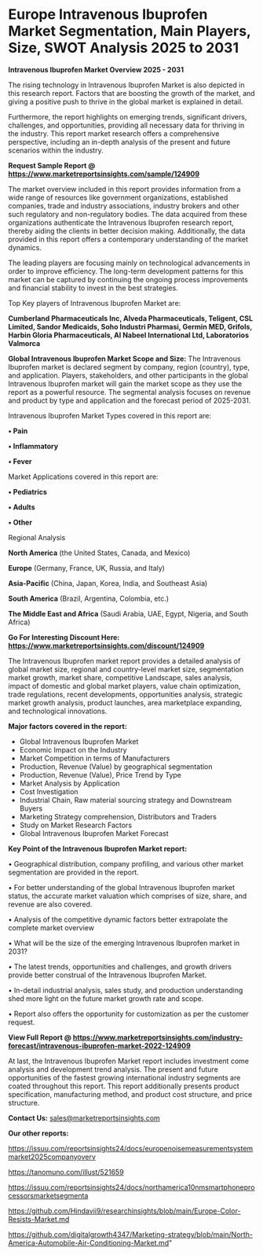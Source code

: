 # Europe Intravenous Ibuprofen Market Segmentation, Main Players, Size, SWOT Analysis 2025 to 2031

<Strong> Intravenous Ibuprofen Market Overview 2025 - 2031</strong>

The rising technology in Intravenous Ibuprofen Market is also depicted in this research report. Factors that are boosting the growth of the market, and giving a positive push to thrive in the global market is explained in detail.

Furthermore, the report highlights on emerging trends, significant drivers, challenges, and opportunities, providing all necessary data for thriving in the industry. This report market research offers a comprehensive perspective, including an in-depth analysis of the present and future scenarios within the industry.

<strong>Request Sample Report @ <a href=https://www.marketreportsinsights.com/sample/124909>https://www.marketreportsinsights.com/sample/124909</a></strong>

The market overview included in this report provides information from a wide range of resources like government organizations, established companies, trade and industry associations, industry brokers and other such regulatory and non-regulatory bodies. The data acquired from these organizations authenticate the Intravenous Ibuprofen research report, thereby aiding the clients in better decision making. Additionally, the data provided in this report offers a contemporary understanding of the market dynamics.

The leading players are focusing mainly on technological advancements in order to improve efficiency. The long-term development patterns for this market can be captured by continuing the ongoing process improvements and financial stability to invest in the best strategies.

Top Key players of Intravenous Ibuprofen Market are:

<strong>Cumberland Pharmaceuticals Inc, Alveda Pharmaceuticals, Teligent, CSL Limited, Sandor Medicaids, Soho Industri Pharmasi, Germin MED, Grifols, Harbin Gloria Pharmaceuticals, Al Nabeel International Ltd, Laboratorios Valmorca</strong>

<strong><b>Global Intravenous Ibuprofen Market Scope and Size:</b></strong>
The Intravenous Ibuprofen market is declared segment by company, region (country), type, and application. Players, stakeholders, and other participants in the global Intravenous Ibuprofen market will gain the market scope as they use the report as a powerful resource. The segmental analysis focuses on revenue and product by type and application and the forecast period of 2025-2031.

Intravenous Ibuprofen Market Types covered in this report are:

<strong>• Pain

• Inflammatory

• Fever</strong>

Market Applications covered in this report are:

<strong>• Pediatrics

• Adults

• Other</strong> 

Regional Analysis

<strong>North America</strong> (the United States, Canada, and Mexico)

<strong>Europe</strong> (Germany, France, UK, Russia, and Italy)

<strong>Asia-Pacific</strong> (China, Japan, Korea, India, and Southeast Asia)

<strong>South America</strong> (Brazil, Argentina, Colombia, etc.)

<strong>The Middle East and Africa</strong> (Saudi Arabia, UAE, Egypt, Nigeria, and South Africa)

<strong>Go For Interesting Discount Here: <a href=https://www.marketreportsinsights.com/discount/124909>https://www.marketreportsinsights.com/discount/124909</a></strong>

The Intravenous Ibuprofen market report provides a detailed analysis of global market size, regional and country-level market size, segmentation market growth, market share, competitive Landscape, sales analysis, impact of domestic and global market players, value chain optimization, trade regulations, recent developments, opportunities analysis, strategic market growth analysis, product launches, area marketplace expanding, and technological innovations.

<strong><b>Major factors covered in the report:</b></strong>
<ul>
  <li>Global Intravenous Ibuprofen Market </li>
  <li>Economic Impact on the Industry</li>
  <li>Market Competition in terms of Manufacturers</li>
  <li>Production, Revenue (Value) by geographical segmentation</li>
  <li>Production, Revenue (Value), Price Trend by Type</li>
  <li>Market Analysis by Application</li>
  <li>Cost Investigation</li>
  <li>Industrial Chain, Raw material sourcing strategy and Downstream Buyers</li>
  <li>Marketing Strategy comprehension, Distributors and Traders</li>
  <li>Study on Market Research Factors</li>
  <li>Global Intravenous Ibuprofen Market Forecast</li>
</ul>

<strong><b>Key Point of the Intravenous Ibuprofen Market report:</b></strong>

• Geographical distribution, company profiling, and various other market segmentation are provided in the report.

• For better understanding of the global Intravenous Ibuprofen market status, the accurate market valuation which comprises of size, share, and revenue are also covered.

• Analysis of the competitive dynamic factors better extrapolate the complete market overview

• What will be the size of the emerging Intravenous Ibuprofen market in 2031?

• The latest trends, opportunities and challenges, and growth drivers provide better construal of the Intravenous Ibuprofen Market.

• In-detail industrial analysis, sales study, and production understanding shed more light on the future market growth rate and scope.

• Report also offers the opportunity for customization as per the customer request.

<strong><b>View Full Report @ <a href=https://www.marketreportsinsights.com/industry-forecast/intravenous-ibuprofen-market-2022-124909>https://www.marketreportsinsights.com/industry-forecast/intravenous-ibuprofen-market-2022-124909</a></b></strong>


At last, the Intravenous Ibuprofen Market report includes investment come analysis and development trend analysis. The present and future opportunities of the fastest growing international industry segments are coated throughout this report. This report additionally presents product specification, manufacturing method, and product cost structure, and price structure.

<strong>Contact Us:</strong>
sales@marketreportsinsights.com

<strong>Our other reports:</strong>

<a href=https://issuu.com/reportsinsights24/docs/europenoisemeasurementsystemmarket2025companyoverv>https://issuu.com/reportsinsights24/docs/europenoisemeasurementsystemmarket2025companyoverv</a>

<a href=https://tanomuno.com/illust/521659>https://tanomuno.com/illust/521659</a>

<a href=https://issuu.com/reportsinsights24/docs/northamerica10nmsmartphoneprocessorsmarketsegmenta>https://issuu.com/reportsinsights24/docs/northamerica10nmsmartphoneprocessorsmarketsegmenta</a>

<a href=https://github.com/Hindavii9/researchinsights/blob/main/Europe-Color-Resists-Market.md>https://github.com/Hindavii9/researchinsights/blob/main/Europe-Color-Resists-Market.md</a>

<a href=https://github.com/digitalgrowth4347/Marketing-strategy/blob/main/North-America-Automobile-Air-Conditioning-Market.md>https://github.com/digitalgrowth4347/Marketing-strategy/blob/main/North-America-Automobile-Air-Conditioning-Market.md</a>"
